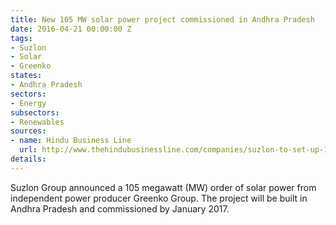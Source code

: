 ```yaml
---
title: New 105 MW solar power project commissioned in Andhra Pradesh
date: 2016-04-21 00:00:00 Z
tags:
- Suzlon
- Solar
- Greenko
states:
- Andhra Pradesh
sectors:
- Energy
subsectors:
- Renewables
sources:
- name: Hindu Business Line
  url: http://www.thehindubusinessline.com/companies/suzlon-to-set-up-105-mw-wind-farm-for-greenko-in-andhra-pradesh/article8460878.ece
details: 
---
```


Suzlon Group announced a 105 megawatt (MW) order of solar power from independent power producer Greenko Group. The project will be built in Andhra Pradesh and commissioned by January 2017.
